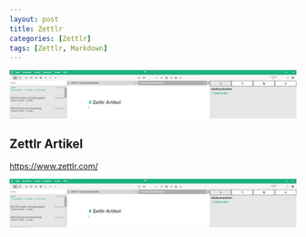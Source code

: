 ```yaml
---
layout: post
title: Zettlr 
categories: [Zettlr]
tags: [Zettlr, Markdown]
---
```



![zettlr](../pic/ef915c042824140757b2b916014c5437.png)

## Zettlr Artikel

<https://www.zettlr.com/>

![ef915c042824140757b2b916014c5437.png](../pic/ef915c042824140757b2b916014c5437.png)
